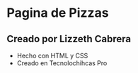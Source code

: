 # Pagina de Pizzas 
## Creado por Lizzeth Cabrera
* Hecho con HTML y CSS
* Creado en Tecnolochihcas Pro
